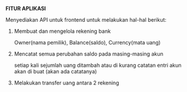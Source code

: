 ****************************FITUR APLIKASI****************************

Menyediakan API untuk frontend untuk melakukan hal-hal berikut:

1. Membuat dan mengelola rekening bank
    
    Owner(nama pemilik), Balance(saldo), Currency(mata uang)
    
2. Mencatat semua perubahan saldo pada masing-masing akun
    
    setiap kali sejumlah uang ditambah atau di kurang catatan entri akun akan di buat (akan ada catatanya)
    
3. Melakukan transfer uang antara 2 rekening
